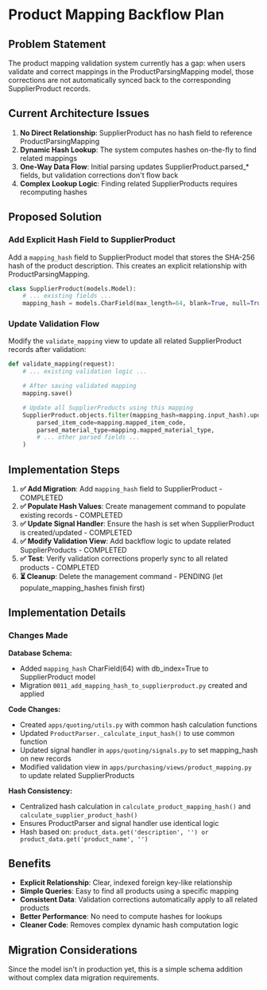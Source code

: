 # Product Mapping Backflow Plan

## Problem Statement

The product mapping validation system currently has a gap: when users validate and correct mappings in the ProductParsingMapping model, those corrections are not automatically synced back to the corresponding SupplierProduct records.

## Current Architecture Issues

1. **No Direct Relationship**: SupplierProduct has no hash field to reference ProductParsingMapping
2. **Dynamic Hash Lookup**: The system computes hashes on-the-fly to find related mappings
3. **One-Way Data Flow**: Initial parsing updates SupplierProduct.parsed_* fields, but validation corrections don't flow back
4. **Complex Lookup Logic**: Finding related SupplierProducts requires recomputing hashes

## Proposed Solution

### Add Explicit Hash Field to SupplierProduct

Add a `mapping_hash` field to SupplierProduct model that stores the SHA-256 hash of the product description. This creates an explicit relationship with ProductParsingMapping.

```python
class SupplierProduct(models.Model):
    # ... existing fields ...
    mapping_hash = models.CharField(max_length=64, blank=True, null=True, db_index=True)
```

### Update Validation Flow

Modify the `validate_mapping` view to update all related SupplierProduct records after validation:

```python
def validate_mapping(request):
    # ... existing validation logic ...

    # After saving validated mapping
    mapping.save()

    # Update all SupplierProducts using this mapping
    SupplierProduct.objects.filter(mapping_hash=mapping.input_hash).update(
        parsed_item_code=mapping.mapped_item_code,
        parsed_material_type=mapping.mapped_material_type,
        # ... other parsed fields ...
    )
```

## Implementation Steps

1. **✅ Add Migration**: Add `mapping_hash` field to SupplierProduct - COMPLETED
2. **✅ Populate Hash Values**: Create management command to populate existing records - COMPLETED
3. **✅ Update Signal Handler**: Ensure the hash is set when SupplierProduct is created/updated - COMPLETED
4. **✅ Modify Validation View**: Add backflow logic to update related SupplierProducts - COMPLETED
5. **✅ Test**: Verify validation corrections properly sync to all related products - COMPLETED
6. **⏳ Cleanup**: Delete the management command - PENDING (let populate_mapping_hashes finish first)

## Implementation Details

### Changes Made

**Database Schema:**
- Added `mapping_hash` CharField(64) with db_index=True to SupplierProduct model
- Migration `0011_add_mapping_hash_to_supplierproduct.py` created and applied

**Code Changes:**
- Created `apps/quoting/utils.py` with common hash calculation functions
- Updated `ProductParser._calculate_input_hash()` to use common function
- Updated signal handler in `apps/quoting/signals.py` to set mapping_hash on new records
- Modified validation view in `apps/purchasing/views/product_mapping.py` to update related SupplierProducts

**Hash Consistency:**
- Centralized hash calculation in `calculate_product_mapping_hash()` and `calculate_supplier_product_hash()`
- Ensures ProductParser and signal handler use identical logic
- Hash based on: `product_data.get('description', '') or product_data.get('product_name', '')`

## Benefits

- **Explicit Relationship**: Clear, indexed foreign key-like relationship
- **Simple Queries**: Easy to find all products using a specific mapping
- **Consistent Data**: Validation corrections automatically apply to all related products
- **Better Performance**: No need to compute hashes for lookups
- **Cleaner Code**: Removes complex dynamic hash computation logic

## Migration Considerations

Since the model isn't in production yet, this is a simple schema addition without complex data migration requirements.
